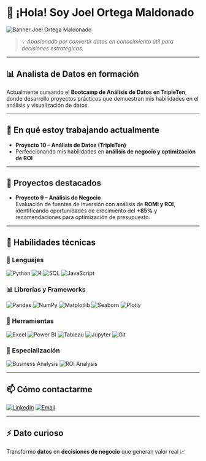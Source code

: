 # 👋 ¡Hola! Soy **Joel Ortega Maldonado**

![Banner Joel Ortega Maldonado](./banner.svg)

> 💡 *Apasionado por convertir datos en conocimiento útil para decisiones estratégicas.*

---

## 📊 Analista de Datos en formación
Actualmente cursando el **Bootcamp de Análisis de Datos en TripleTen**, donde desarrollo proyectos prácticos que demuestran mis habilidades en el análisis y visualización de datos.

---

## 🔭 En qué estoy trabajando actualmente
- **Proyecto 10 – Análisis de Datos (TripleTen)**
- Perfeccionando mis habilidades en **análisis de negocio y optimización de ROI**

---

## 🌱 Proyectos destacados
- **Proyecto 9 – Análisis de Negocio**  
  Evaluación de fuentes de inversión con análisis de **ROMI y ROI**, identificando oportunidades de crecimiento del **+85%** y recomendaciones para optimización de presupuesto.

---

## 💼 Habilidades técnicas

### 🐍 Lenguajes
![Python](https://img.shields.io/badge/Python-3776AB?style=for-the-badge&logo=python&logoColor=white)
![R](https://img.shields.io/badge/R-276DC3?style=for-the-badge&logo=r&logoColor=white)
![SQL](https://img.shields.io/badge/SQL-003B57?style=for-the-badge&logo=postgresql&logoColor=white)
![JavaScript](https://img.shields.io/badge/JavaScript-F7E017?style=for-the-badge&logo=javascript&logoColor=black)

### 📊 Librerías y Frameworks
![Pandas](https://img.shields.io/badge/Pandas-150458?style=for-the-badge&logo=pandas&logoColor=white)
![NumPy](https://img.shields.io/badge/NumPy-013243?style=for-the-badge&logo=numpy&logoColor=white)
![Matplotlib](https://img.shields.io/badge/Matplotlib-11557c?style=for-the-badge&logo=python&logoColor=white)
![Seaborn](https://img.shields.io/badge/Seaborn-3776AB?style=for-the-badge&logo=python&logoColor=white)
![Plotly](https://img.shields.io/badge/Plotly-3F4F75?style=for-the-badge&logo=plotly&logoColor=white)

### 🧰 Herramientas
![Excel](https://img.shields.io/badge/Excel-217346?style=for-the-badge&logo=microsoft-excel&logoColor=white)
![Power BI](https://img.shields.io/badge/Power%20BI-F2C811?style=for-the-badge&logo=powerbi&logoColor=black)
![Tableau](https://img.shields.io/badge/Tableau-E97627?style=for-the-badge&logo=tableau&logoColor=white)
![Jupyter](https://img.shields.io/badge/Jupyter-F37626?style=for-the-badge&logo=jupyter&logoColor=white)
![Git](https://img.shields.io/badge/Git-F05033?style=for-the-badge&logo=git&logoColor=white)

### 🎯 Especialización
![Business Analysis](https://img.shields.io/badge/Business_Analysis-FF6B6B?style=for-the-badge&logo=analytics&logoColor=white)
![ROI Analysis](https://img.shields.io/badge/ROI_Analysis-4ECDC4?style=for-the-badge&logo=chartdotjs&logoColor=white)

---

## 📫 Cómo contactarme
[![LinkedIn](https://img.shields.io/badge/LinkedIn-0077B5?style=for-the-badge&logo=linkedin&logoColor=white)](https://www.linkedin.com/in/joel-ortega-maldonado/)
[![Email](https://img.shields.io/badge/Email-D14836?style=for-the-badge&logo=gmail&logoColor=white)](mailto:lic.joelorma@gmail.com)

---

## ⚡ Dato curioso
Transformo **datos** en **decisiones de negocio** que generan valor real 📈

